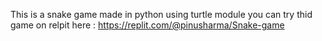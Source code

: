 This is a snake game made in python using turtle module 
you can try thid game on relpit here : https://replit.com/@pinusharma/Snake-game

